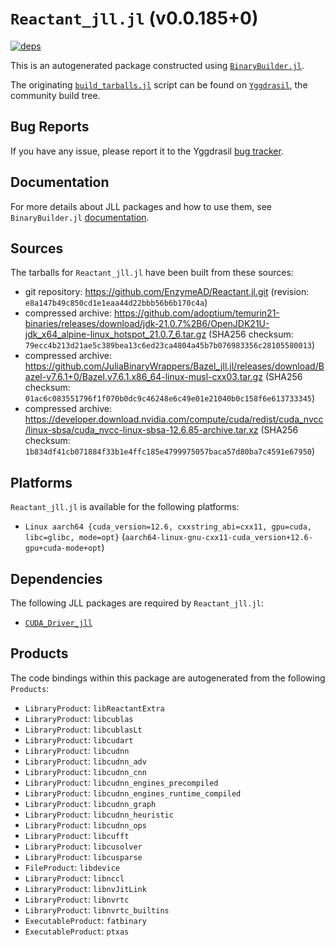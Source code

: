 # `Reactant_jll.jl` (v0.0.185+0)

[![deps](https://juliahub.com/docs/Reactant_jll/deps.svg)](https://juliahub.com/ui/Packages/General/Reactant_jll/)

This is an autogenerated package constructed using [`BinaryBuilder.jl`](https://github.com/JuliaPackaging/BinaryBuilder.jl).

The originating [`build_tarballs.jl`](https://github.com/JuliaPackaging/Yggdrasil/blob/fee4b59a9e02a00b49598bb3aefa2729b8b035ae/R/Reactant/build_tarballs.jl) script can be found on [`Yggdrasil`](https://github.com/JuliaPackaging/Yggdrasil/), the community build tree.

## Bug Reports

If you have any issue, please report it to the Yggdrasil [bug tracker](https://github.com/JuliaPackaging/Yggdrasil/issues).

## Documentation

For more details about JLL packages and how to use them, see `BinaryBuilder.jl` [documentation](https://docs.binarybuilder.org/stable/jll/).

## Sources

The tarballs for `Reactant_jll.jl` have been built from these sources:

* git repository: https://github.com/EnzymeAD/Reactant.jl.git (revision: `e8a147b49c850cd1e1eaa44d22bbb56b6b170c4a`)
* compressed archive: https://github.com/adoptium/temurin21-binaries/releases/download/jdk-21.0.7%2B6/OpenJDK21U-jdk_x64_alpine-linux_hotspot_21.0.7_6.tar.gz (SHA256 checksum: `79ecc4b213d21ae5c389bea13c6ed23ca4804a45b7b076983356c28105580013`)
* compressed archive: https://github.com/JuliaBinaryWrappers/Bazel_jll.jl/releases/download/Bazel-v7.6.1+0/Bazel.v7.6.1.x86_64-linux-musl-cxx03.tar.gz (SHA256 checksum: `01ac6c083551796f1f070b0dc9c46248e6c49e01e21040b0c158f6e613733345`)
* compressed archive: https://developer.download.nvidia.com/compute/cuda/redist/cuda_nvcc/linux-sbsa/cuda_nvcc-linux-sbsa-12.6.85-archive.tar.xz (SHA256 checksum: `1b834df41cb071884f33b1e4ffc185e4799975057baca57d80ba7c4591e67950`)

## Platforms

`Reactant_jll.jl` is available for the following platforms:

* `Linux aarch64 {cuda_version=12.6, cxxstring_abi=cxx11, gpu=cuda, libc=glibc, mode=opt}` (`aarch64-linux-gnu-cxx11-cuda_version+12.6-gpu+cuda-mode+opt`)

## Dependencies

The following JLL packages are required by `Reactant_jll.jl`:

* [`CUDA_Driver_jll`](https://github.com/JuliaBinaryWrappers/CUDA_Driver_jll.jl)

## Products

The code bindings within this package are autogenerated from the following `Products`:

* `LibraryProduct`: `libReactantExtra`
* `LibraryProduct`: `libcublas`
* `LibraryProduct`: `libcublasLt`
* `LibraryProduct`: `libcudart`
* `LibraryProduct`: `libcudnn`
* `LibraryProduct`: `libcudnn_adv`
* `LibraryProduct`: `libcudnn_cnn`
* `LibraryProduct`: `libcudnn_engines_precompiled`
* `LibraryProduct`: `libcudnn_engines_runtime_compiled`
* `LibraryProduct`: `libcudnn_graph`
* `LibraryProduct`: `libcudnn_heuristic`
* `LibraryProduct`: `libcudnn_ops`
* `LibraryProduct`: `libcufft`
* `LibraryProduct`: `libcusolver`
* `LibraryProduct`: `libcusparse`
* `FileProduct`: `libdevice`
* `LibraryProduct`: `libnccl`
* `LibraryProduct`: `libnvJitLink`
* `LibraryProduct`: `libnvrtc`
* `LibraryProduct`: `libnvrtc_builtins`
* `ExecutableProduct`: `fatbinary`
* `ExecutableProduct`: `ptxas`
